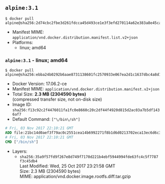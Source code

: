 ## `alpine:3.1`

```console
$ docker pull alpine@sha256:2d74cbc2fbe3d261fdcca45d493ce1e3f3efd270114a62e383a8e45caeb48788
```

-	Manifest MIME: `application/vnd.docker.distribution.manifest.list.v2+json`
-	Platforms:
	-	linux; amd64

### `alpine:3.1` - linux; amd64

```console
$ docker pull alpine@sha256:ebba24b0292b6aae8731138601fc2570933e067ea2d1c1637dbc4a8d12737c4a
```

-	Docker Version: 17.06.2-ce
-	Manifest MIME: `application/vnd.docker.distribution.manifest.v2+json`
-	Total Size: **2.3 MB (2304590 bytes)**  
	(compressed transfer size, not on-disk size)
-	Image ID: `sha256:f13c92c2f4476011fa1fc0e8660c20c2df44f4920d815d2ac03a7b5df1436af7`
-	Default Command: `["\/bin\/sh"]`

```dockerfile
# Fri, 03 Nov 2017 22:10:21 GMT
ADD file:21bc14d0aef3f79ac0c2551cea14b6992271f8b1d6d0213702eca13ec6d6c35c in / 
# Fri, 03 Nov 2017 22:10:21 GMT
CMD ["/bin/sh"]
```

-	Layers:
	-	`sha256:35a9f57fd9f267e8d749f7170d221b4ebf5944994fde63fc4c5f7787f3c45db4`  
		Last Modified: Wed, 25 Oct 2017 23:21:58 GMT  
		Size: 2.3 MB (2304590 bytes)  
		MIME: application/vnd.docker.image.rootfs.diff.tar.gzip
